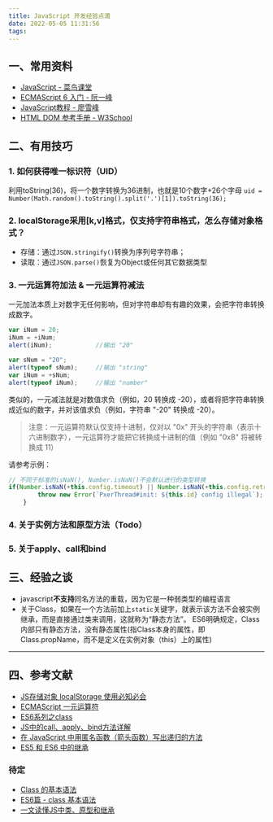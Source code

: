 ```yaml
---
title: JavaScript 开发经验点滴
date: 2022-05-05 11:31:56
tags:
---
```


## 一、常用资料

- [JavaScript - 菜鸟课堂](https://www.runoob.com/js/js-class-intro.html)
- [ECMAScript 6 入门 - 阮一峰](https://es6.ruanyifeng.com/#docs/class)
- [JavaScript教程 - 廖雪峰](https://www.liaoxuefeng.com/wiki/1022910821149312)
- [HTML DOM 参考手册 - W3School](https://www.w3school.com.cn/jsref/index.asp)

## 二、有用技巧

### 1. 如何获得唯一标识符（UID）

利用toString(36)，将一个数字转换为36进制，也就是10个数字+26个字母
`uid = Number(Math.random().toString().split('.')[1]).toString(36);`

### 2. localStorage采用[k,v]格式，仅支持字符串格式，怎么存储对象格式？

- 存储：通过`JSON.stringify()`转换为序列号字符串；
- 读取：通过`JSON.parse()`恢复为Object或任何其它数据类型

### 3. 一元运算符加法 & 一元运算符减法

一元加法本质上对数字无任何影响，但对字符串却有有趣的效果，会把字符串转换成数字。

``` js
var iNum = 20;
iNum = +iNum;
alert(iNum);            //输出 "20"

var sNum = "20";
alert(typeof sNum);     //输出 "string"
var iNum = +sNum;
alert(typeof iNum);     //输出 "number"
```

类似的，一元减法就是对数值求负（例如，20 转换成 -20），或者将把字符串转换成近似的数字，并对该值求负（例如，字符串 "-20" 转换成 -20）。

> 注意：一元运算符默认仅支持十进制，仅对以 "0x" 开头的字符串（表示十六进制数字），一元运算符才能把它转换成十进制的值（例如 "0xB" 将被转换成 11）

请参考示例：

``` js
// 不同于标准的isNaN(), Number.isNaN()不会默认进行的类型转换
if(Number.isNaN(+this.config.timeout) || Number.isNaN(+this.config.retry)){
        throw new Error(`PxerThread#init: ${this.id} config illegal`);
    }
```

### 4. 关于实例方法和原型方法（Todo）

### 5. 关于apply、call和bind

## 三、经验之谈

- javascript**不支持**同名方法的重载，因为它是一种弱类型的编程语言
- 关于Class，如果在一个方法前加上`static`关键字，就表示该方法不会被实例继承，而是直接通过类来调用，这就称为“静态方法”。
    ES6明确规定，Class内部只有静态方法，没有静态属性(指Class本身的属性，即Class.propName，而不是定义在实例对象（this）上的属性)

---

## 四、参考文献

- [JS存储对象 localStorage 使用必知必会](https://blog.csdn.net/PY0312/article/details/103570989)
- [ECMAScript 一元运算符](https://www.w3school.com.cn/js/pro_js_operators_unary.asp)
- [ES6系列之class](https://segmentfault.com/a/1190000018884605)
- [JS中的call、apply、bind方法详解](https://segmentfault.com/a/1190000018270750)
- [在 JavaScript 中用匿名函数（箭头函数）写出递归的方法](https://github.com/Lucifier129/Lucifier129.github.io/issues/7)
- [ES5 和 ES6 中的继承](https://keenwon.com/1524.html)

### 待定

- [Class 的基本语法](https://es6.ruanyifeng.com/#docs/class)
- [ES6篇 - class 基本语法](https://wangjintian.com/2021/04/18/ES6%E7%AF%87-class%E5%9F%BA%E6%9C%AC%E8%AF%AD%E6%B3%95/)
- [一文读懂JS中类、原型和继承](https://xieyufei.com/2020/04/10/Js-Class-Inherit.html)
